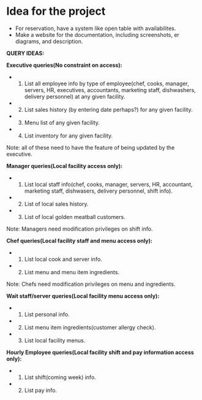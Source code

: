# Idea for the project

- For reservation, have a system like open table with availabilites.
- Make a website for the documentation, including screenshots, er diagrams,
  and description.

**QUERY IDEAS:** 

**Executive queries(No constraint on access):** 
- 1. List all employee info by type of employee(chef, cooks, manager, servers, HR, executives, accountants, marketing staff, dishwashers, delivery personnel) at any given facility. 
- 2. List sales history (by entering date perhaps?) for any given facility. 
- 3. Menu list of any given facility. 
- 4. List inventory for any given facility.

Note: all of these need to have the feature of being updated by the executive.

**Manager queries(Local facility access only):** 
- 1. List local staff info(chef, cooks, manager, servers, HR, accountant, marketing staff, dishwasers, delivery personnel, shift       info). 
- 2. List of local sales history. 
- 3. List of local golden meatball customers.

Note: Managers need modification privileges on shift info.

**Chef queries(Local facility staff and menu access only):**
- 1. List local cook and server info.
- 2. List menu and menu item ingredients.

Note: Chefs need modification privileges on menu and ingredients.

**Wait staff/server queries(Local facility menu access only):**
- 1. List personal info.
- 2. List menu item ingredients(customer allergy check).
- 3. List local facility menus.

**Hourly Employee queries(Local facility shift and pay information access only):**
- 1. List shift(coming week) info.
- 2. List pay info.

